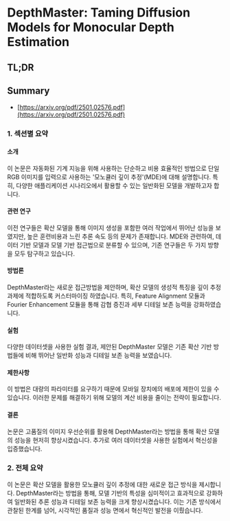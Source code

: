 # DepthMaster: Taming Diffusion Models for Monocular Depth Estimation
## TL;DR
## Summary
- [https://arxiv.org/pdf/2501.02576.pdf](https://arxiv.org/pdf/2501.02576.pdf)

### 1. 섹션별 요약
#### 소개
이 논문은 자동화된 기계 지능을 위해 사용하는 단순하고 비용 효율적인 방법으로 단일 RGB 이미지를 입력으로 사용하는 '모노큘러 깊이 추정'(MDE)에 대해 설명합니다. 특히, 다양한 애플리케이션 시나리오에서 활용할 수 있는 일반화된 모델을 개발하고자 합니다.

#### 관련 연구
이전 연구들은 확산 모델을 통해 이미지 생성을 포함한 여러 작업에서 뛰어난 성능을 보였지만, 높은 훈련비용과 느린 추론 속도 등의 문제가 존재합니다. MDE와 관련하여, 데이터 기반 모델과 모델 기반 접근법으로 분류할 수 있으며, 기존 연구들은 두 가지 방향을 모두 탐구하고 있습니다.

#### 방법론
DepthMaster라는 새로운 접근방법을 제안하며, 확산 모델의 생성적 특징을 깊이 추정 과제에 적합하도록 커스터마이징 하였습니다. 특히, Feature Alignment 모듈과 Fourier Enhancement 모듈을 통해 감협 증진과 세부 디테일 보존 능력을 강화하였습니다.

#### 실험
다양한 데이터셋을 사용한 실험 결과, 제안된 DepthMaster 모델은 기존 확산 기반 방법들에 비해 뛰어난 일반화 성능과 디테일 보존 능력을 보였습니다.

#### 제한사항
이 방법은 대량의 파라미터를 요구하기 때문에 모바일 장치에의 배포에 제한이 있을 수 있습니다. 이러한 문제를 해결하기 위해 모델의 계산 비용을 줄이는 전략이 필요합니다.

#### 결론
논문은 고품질의 이미지 우선순위를 활용해 DepthMaster라는 방법을 통해 확산 모델의 성능을 현저히 향상시켰습니다. 추가로 여러 데이터셋을 사용한 실험에서 혁신성을 입증했습니다.

### 2. 전체 요약
이 논문은 확산 모델을 활용한 모노큘러 깊이 추정에 대한 새로운 접근 방식을 제시합니다. DepthMaster라는 방법을 통해, 모델 기반의 특성을 심미적이고 효과적으로 강화하여 일반화된 추론 성능과 디테일 보존 능력을 크게 향상시켰습니다. 이는 기존 방식에서 관찰된 한계를 넘어, 시각적인 품질과 성능 면에서 혁신적인 발전을 이뤘습니다.